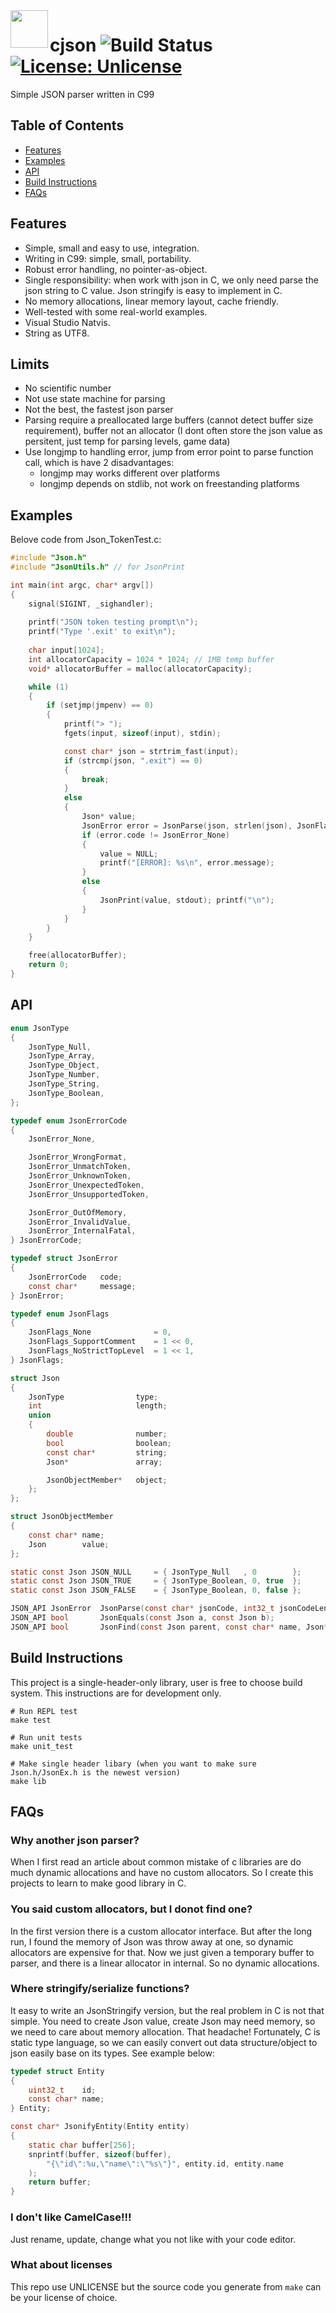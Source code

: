 <img align="left" src="https://upload.wikimedia.org/wikipedia/commons/thumb/c/c9/JSON_vector_logo.svg/1024px-JSON_vector_logo.svg.png" width="60" height="60" />

# cjson ![Build Status](https://github.com/maihd/cjson/actions/workflows/unit-tests.yml/badge.svg) [![License: Unlicense](https://img.shields.io/badge/license-Unlicense-blue.svg)](http://unlicense.org/)
Simple JSON parser written in C99


## Table of Contents
- [Features](#features)
- [Examples](#examples)
- [API](#api)
- [Build Instructions](#build-instructions)
- [FAQs](#faqs)


## Features
- Simple, small and easy to use, integration.
- Writing in C99: simple, small, portability.
- Robust error handling, no pointer-as-object.
- Single responsibility: when work with json in C, we only need parse the json string to C value. Json stringify is easy to implement in C.
- No memory allocations, linear memory layout, cache friendly.
- Well-tested with some real-world examples.
- Visual Studio Natvis.
- String as UTF8.


## Limits
- No scientific number
- Not use state machine for parsing
- Not the best, the fastest json parser
- Parsing require a preallocated large buffers (cannot detect buffer size requirement), buffer not an allocator (I dont often store the json value as persitent, just temp for parsing levels, game data)
- Use longjmp to handling error, jump from error point to parse function call, which is have 2 disadvantages:
    - longjmp may works different over platforms
    - longjmp depends on stdlib, not work on freestanding platforms


## Examples
Belove code from Json_TokenTest.c:
```C
#include "Json.h"
#include "JsonUtils.h" // for JsonPrint

int main(int argc, char* argv[])
{
    signal(SIGINT, _sighandler);
    
    printf("JSON token testing prompt\n");
    printf("Type '.exit' to exit\n");
    
    char input[1024];
    int allocatorCapacity = 1024 * 1024; // 1MB temp buffer
    void* allocatorBuffer = malloc(allocatorCapacity);

    while (1)
    {
	    if (setjmp(jmpenv) == 0)
	    {
	        printf("> ");
	        fgets(input, sizeof(input), stdin);

	        const char* json = strtrim_fast(input);
	        if (strcmp(json, ".exit") == 0)
	        {
                break;
	        }
	        else
            {
                Json* value;
                JsonError error = JsonParse(json, strlen(json), JsonFlags_NoStrictTopLevel, allocatorBuffer, allocatorCapacity, &value);
                if (error.code != JsonError_None)
                {
                    value = NULL;
                    printf("[ERROR]: %s\n", error.message);
                }
                else
                {
                    JsonPrint(value, stdout); printf("\n");
                }
	        }
	    }
    }

    free(allocatorBuffer);
    return 0;
}
```

## API
```C
enum JsonType
{
    JsonType_Null,
    JsonType_Array,
    JsonType_Object,
    JsonType_Number,
    JsonType_String,
    JsonType_Boolean,
};

typedef enum JsonErrorCode
{
    JsonError_None,

    JsonError_WrongFormat,
    JsonError_UnmatchToken,
    JsonError_UnknownToken,
    JsonError_UnexpectedToken,
    JsonError_UnsupportedToken,

    JsonError_OutOfMemory,
    JsonError_InvalidValue,
    JsonError_InternalFatal,
} JsonErrorCode;

typedef struct JsonError
{
    JsonErrorCode   code;
    const char*     message;
} JsonError;

typedef enum JsonFlags
{
    JsonFlags_None              = 0,
    JsonFlags_SupportComment    = 1 << 0,
    JsonFlags_NoStrictTopLevel  = 1 << 1,
} JsonFlags;

struct Json
{
    JsonType                type;
    int                     length;
    union 
    {
        double              number;
        bool                boolean;   
        const char*         string;
        Json*               array;

        JsonObjectMember*   object;
    };
};

struct JsonObjectMember
{
    const char* name;
    Json        value;
};

static const Json JSON_NULL     = { JsonType_Null   , 0        };
static const Json JSON_TRUE     = { JsonType_Boolean, 0, true  };
static const Json JSON_FALSE    = { JsonType_Boolean, 0, false };

JSON_API JsonError  JsonParse(const char* jsonCode, int32_t jsonCodeLength, JsonFlags flags, void* buffer, int32_t bufferSize, Json* result);
JSON_API bool       JsonEquals(const Json a, const Json b);
JSON_API bool       JsonFind(const Json parent, const char* name, Json* result);
```

## Build Instructions
This project is a single-header-only library, user is free to choose build system. This instructions are for development only.
```
# Run REPL test
make test

# Run unit tests
make unit_test

# Make single header libary (when you want to make sure Json.h/JsonEx.h is the newest version)
make lib
```

## FAQs
### Why another json parser?
When I first read an article about common mistake of c libraries are do much dynamic allocations and have no custom allocators. So I create this projects to learn to make good library in C.

### You said custom allocators, but I donot find one?
In the first version there is a custom allocator interface. But after the long run, I found the memory of Json was throw away at one, so dynamic allocators are expensive for that. Now we just given a temporary buffer to parser, and there is a linear allocator in internal. So no dynamic allocations.

### Where stringify/serialize functions?
It easy to write an JsonStringify version, but the real problem in C is not that simple. You need to create Json value, create Json may need memory, so we need to care about memory allocation. That headache! Fortunately, C is static type language, so we can easily convert out data structure/object to json easily base on its types. See example below:
```C
typedef struct Entity
{
    uint32_t    id;
    const char* name;
} Entity;

const char* JsonifyEntity(Entity entity)
{
    static char buffer[256];
    snprintf(buffer, sizeof(buffer), 
        "{\"id\":%u,\"name\":\"%s\"}", entity.id, entity.name
    );
    return buffer;
}
```

### I don't like CamelCase!!!
Just rename, update, change what you not like with your code editor.

### What about licenses
This repo use UNLICENSE but the source code you generate from `make` can be your license of choice.
